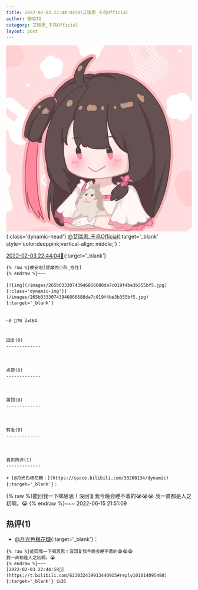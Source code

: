 ```yaml
---
title: 2022-02-03 22:44:04(0)艾瑞思_千鸟Official
author: 御坂IO
category: 艾瑞思_千鸟Official
layout: post
---
```


![img](/images/7e08840c56f251de28bdf766b647bd5fe9a5d50a.jpg){:class='dynamic-head'}
[@艾瑞思_千鸟Official](https://space.bilibili.com/1090010845/dynamic){:target='_blank' style='color:deeppink;vertical-align: middle;'}：

[2022-02-03 22:44:04🔗](https://t.bilibili.com/623032439913440915){:target='_blank'}

~~~
{% raw %}晚安啦[提摩西小队_抱住]
{% endraw %}~~~

[![img](/images/265b03330743946866688da7c019f4be3b355bf5.jpg){:class='dynamic-img'}](/images/265b03330743946866688da7c019f4be3b355bf5.jpg){:target='_blank'}


↪️0 💬70 👍464


回复(0)
-------------



点赞(0)
-------------



置顶(0)
-------------



转发(0)
-------------



首页热评(1)
-------------

+ [@月光色棉花糖：](https://space.bilibili.com/33260134/dynamic){:target='_blank'}：
~~~
{% raw %}能回我一下嘛思思！没回复我今晚会睡不着的😭😭😭
我一直都是人之初啊。😭
{% endraw %}~~~
2022-06-15 21:51:09


热评(1)
-------------

+ [@月光色棉花糖](https://space.bilibili.com/33260134/dynamic){:target='_blank'}：
~~~
{% raw %}能回我一下嘛思思！没回复我今晚会睡不着的😭😭😭
我一直都是人之初啊。😭
{% endraw %}~~~
[2022-02-03 22:44:58🔗](https://t.bilibili.com/623032439913440915#reply101014095488){:target='_blank'} 👍36


